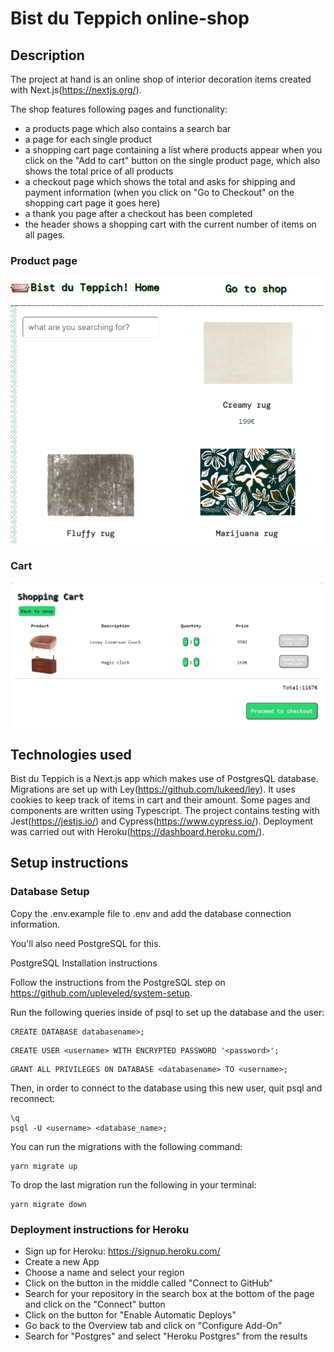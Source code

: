 # Bist du Teppich online-shop

## Description

The project at hand is an online shop of interior decoration items created with Next.js(https://nextjs.org/).

The shop features following pages and functionality:

- a products page which also contains a search bar
- a page for each single product
- a shopping cart page containing a list where products appear when you click on the "Add to cart" button on the single product page, which also shows the total price of all products
- a checkout page which shows the total and asks for shipping and payment information (when you click on "Go to Checkout" on the shopping cart page it goes here)
- a thank you page after a checkout has been completed
- the header shows a shopping cart with the current number of items on all pages.

### Product page

<img src="/public/screenshot1.png" width="500">
<br>

### Cart

<img src="/public/screenshot2.png" width="500">

## Technologies used

Bist du Teppich is a Next.js app which makes use of PostgresQL database. Migrations are set up with Ley(https://github.com/lukeed/ley). It uses cookies to keep track of items in cart and their amount. Some pages and components are written using Typescript. The project contains testing with Jest(https://jestjs.io/) and Cypress(https://www.cypress.io/). Deployment was carried out with Heroku(https://dashboard.heroku.com/).

## Setup instructions

### Database Setup

Copy the .env.example file to .env and add the database connection information.

You'll also need PostgreSQL for this.

PostgreSQL Installation instructions

Follow the instructions from the PostgreSQL step on https://github.com/upleveled/system-setup.

Run the following queries inside of psql to set up the database and the user:

```
CREATE DATABASE databasename>;
```

```
CREATE USER <username> WITH ENCRYPTED PASSWORD '<password>';
```

```
GRANT ALL PRIVILEGES ON DATABASE <databasename> TO <username>;
```

Then, in order to connect to the database using this new user, quit psql and reconnect:

```
\q
psql -U <username> <database_name>;
```

You can run the migrations with the following command:

```
yarn migrate up
```

To drop the last migration run the following in your terminal:

```
yarn migrate down
```

### Deployment instructions for Heroku

- Sign up for Heroku: https://signup.heroku.com/
- Create a new App
- Choose a name and select your region
- Click on the button in the middle called "Connect to GitHub"
- Search for your repository in the search box at the bottom of the page and click on the "Connect" button
- Click on the button for "Enable Automatic Deploys"
- Go back to the Overview tab and click on "Configure Add-On"
- Search for "Postgres" and select "Heroku Postgres" from the results
